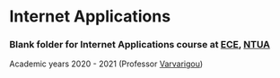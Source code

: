 # Internet Applications


### Blank folder for Internet Applications course at [ECE](https://www.ece.ntua.gr/en), [NTUA](https://www.ntua.gr/en)
Academic years 2020 - 2021 (Professor [Varvarigou](https://www.ece.ntua.gr/en/staff/60))